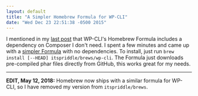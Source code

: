 ```yaml
---
layout: default
title: "A Simpler Homebrew Formula for WP-CLI"
date: "Wed Dec 23 22:51:38 -0500 2015"
---
```


I mentioned in my [last post](/blog/2015/running-wordpress-on-os-x.html) that
WP-CLI's Homebrew Formula includes a dependency on Composer I don't need. I
spent a few minutes and came up with a [simpler Formula][My WP-CLI Formula]
with no dependencies. To install, just run `brew install [--HEAD]
itspriddle/brews/wp-cli`. The Formula just downloads pre-compiled phar files
directly from GitHub, this works great for my needs.

---

**EDIT, May 12, 2018:** Homebrew now ships with a similar formula for WP-CLI,
so I have removed my version from `itspriddle/brews`.

[My WP-CLI Formula]: https://github.com/itspriddle/homebrew-brews/blob/7442d01/Formula/wp-cli.rb
